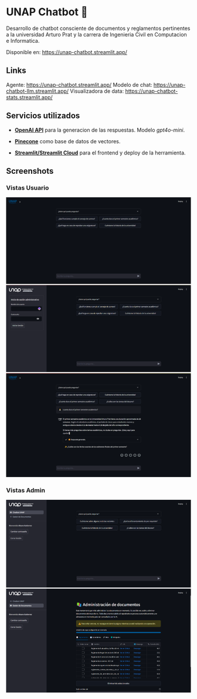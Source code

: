 # UNAP Chatbot 🤖

Desarrollo de chatbot consciente de documentos y reglamentos pertinentes a la universidad Arturo Prat y la carrera de Ingenieria Civil en Computacion e Informatica.

Disponible en: <https://unap-chatbot.streamlit.app/>

## Links

Agente: <https://unap-chatbot.streamlit.app/>
Modelo de chat: <https://unap-chatbot-llm.streamlit.app/>
Visualizadora de data: <https://unap-chatbot-stats.streamlit.app/>

## Servicios utilizados

- [**OpenAI API**](https://openai.com/blog/openai-api) para la generacion de las respuestas. Modelo *gpt4o-mini*.

- [**Pinecone**](https://www.pinecone.io/) como base de datos de vectores.

- [**Streamlit/Streamlit Cloud**](https://streamlit.io/) para el frontend y deploy de la herramienta.

## Screenshots

### Vistas Usuario

![Vista inicial usuario](screenshots/view-user1.png)
![Vista con sidebar expandido](screenshots/view-user2.png)
![Vista con pregunta y su respuesta](screenshots/view-user3.png)

### Vistas Admin

![Vista inicial admin](screenshots/view-admin1.png)
![Vista gestor de documentos](screenshots/view-admin2.png)
